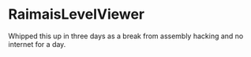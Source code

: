 # RaimaisLevelViewer

Whipped this up in three days as a break from assembly hacking and no internet for a day.
